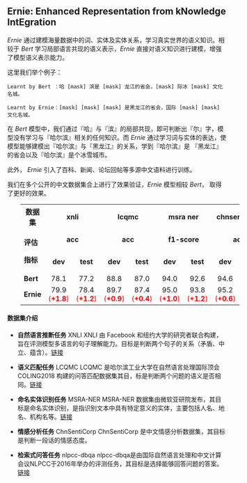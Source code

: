 ## Ernie: **E**nhanced **R**epresentation from k**N**owledge **I**nt**E**gration

*Ernie* 通过建模海量数据中的词、实体及实体关系，学习真实世界的语义知识。相较于 *Bert* 学习局部语言共现的语义表示，*Ernie* 直接对语义知识进行建模，增强了模型语义表示能力。

这里我们举个例子：

```Learnt by Bert ：哈 [mask] 滨是 [mask] 龙江的省会，[mask] 际冰 [mask] 文化名城。```

```Learnt by Ernie：[mask] [mask] [mask] 是黑龙江的省会，国际 [mask] [mask] 文化名城。```

在 *Bert* 模型中，我们通过『哈』与『滨』的局部共现，即可判断出『尔』字，模型没有学习与『哈尔滨』相关的任何知识。而 *Ernie* 通过学习词与实体的表达，使模型能够建模出『哈尔滨』与『黑龙江』的关系，学到『哈尔滨』是 『黑龙江』的省会以及『哈尔滨』是个冰雪城市。

此外， *Ernie* 引入了百科、新闻、论坛回帖等多源中文语料进行训练。

我们在多个公开的中文数据集合上进行了效果验证，*Ernie* 模型相较 *Bert*， 取得了更好的效果。

<table style="margin-left: 30.0px;">
  <tbody style="margin-left: 30.0px;">
    <tr style="margin-left: 30.0px;">
      <th class="confluenceTh"><strong>数据集</strong>
        <br></th>
      <th style="text-align: center;margin-left: 30.0px;" colspan="2"><strong>xnli</strong></th>
      <th style="text-align: center;margin-left: 30.0px;" colspan="2"><strong>lcqmc</strong></th>
      <th style="text-align: center;margin-left: 30.0px;" colspan="2"><strong>msra ner</strong></th>
      <th style="text-align: center;margin-left: 30.0px;" colspan="2"><strong>chnsenticorp</strong></th>
      <th style="text-align: center;margin-left: 30.0px;" colspan="4"><strong>nlpcc-dbqa</strong></th></tr>
    <tr style="margin-left: 30.0px;">
      <td  rowspan="2">
        <p>
          <strong>评估</strong></p>
        <p>
          <strong>指标</strong>
          <br></p>
      </td>
      <td  style="margin-left: 30px; text-align: center;" colspan="2">
        <strong>acc</strong>
        <br></td>
      <td  style="margin-left: 30px; text-align: center;" colspan="2">
        <strong>acc</strong>
        <br></td>
      <td  style="margin-left: 30px; text-align: center;" colspan="2">
        <strong>f1-score</strong>
        <br></td>
      <td  style="margin-left: 30px; text-align: center;" colspan="2">
        <strong>acc</strong>
        <strong></strong>
        <br></td>
      <td  style="margin-left: 30px; text-align: center;" colspan="2">
        <strong>mrr</strong>
        <br></td>
      <td  style="margin-left: 30px; text-align: center;" colspan="2">
        <strong>f1-score</strong>
        <br></td>
    </tr>
    <tr style="margin-left: 30.0px;">
      <td colspan="1"  style="text-align: center;" width="">
        <strong>dev</strong>
        <br></td>
      <td colspan="1"  style="text-align: center;" width="">
        <strong>test</strong>
        <br></td>
      <td colspan="1"  style="text-align: center;" width="">
        <strong>dev</strong>
        <br></td>
      <td colspan="1"  style="text-align: center;" width="">
        <strong>test</strong>
        <br></td>
      <td colspan="1"  style="text-align: center;" width="">
        <strong>dev</strong>
        <br></td>
      <td colspan="1"  style="text-align: center;" width="">
        <strong>test</strong>
        <br></td>
      <td colspan="1"  style="text-align: center;" width="">
        <strong>dev</strong>
        <br></td>
      <td colspan="1"  style="text-align: center;" width="">
        <strong>test</strong>
        <br></td>
      <td colspan="1"  style="text-align: center;" width="">
        <strong>dev</strong>
        <br></td>
      <td colspan="1"  style="text-align: center;" width="">
        <strong>test</strong>
        <br></td>
      <td colspan="1"  style="text-align: center;" width="">
        <strong>dev</strong>
        <br></td>
      <td colspan="1"  style="text-align: center;" width="">
        <strong>test</strong>
        <br></td>
    </tr>
    <tr style="margin-left: 30.0px;">
      <td  style="margin-left: 30.0px;">
        <strong>Bert
          <br></strong></td>
      <td style="margin-left: 30px; text-align: center;">78.1</td>
      <td style="margin-left: 30px; text-align: center;">77.2</td>
      <td style="margin-left: 30px; text-align: center;">88.8</td>
      <td style="margin-left: 30px; text-align: center;">87.0</td>
      <td style="margin-left: 30px; text-align: center;">94.0
        <br></td>
      <td style="margin-left: 30px; text-align: center;">
        <span>92.6</span></td>
      <td style="margin-left: 30px; text-align: center;">94.6</td>
      <td style="margin-left: 30px; text-align: center;">94.3</td>
      <td style="margin-left: 30px; text-align: center;" colspan="1">94.7</td>
      <td style="margin-left: 30px; text-align: center;" colspan="1">94.6</td>
      <td style="margin-left: 30px; text-align: center;" colspan="1">80.7</td>
      <td style="margin-left: 30px; text-align: center;" colspan="1">80.8</td></tr>
    <tr style="margin-left: 30.0px;">
      <td style="margin-left: 30.0px;">
        <strong>Ernie
          <br></strong></td>
      <td style="margin-left: 30px; text-align: center;">79.9 <span style="color: red;">(<strong>+1.8</strong>)</span></td>
      <td style="margin-left: 30px; text-align: center;">78.4 <span style="color: red;">(<strong>+1.2</strong>)</span></td>
      <td style="margin-left: 30px; text-align: center;">89.7 <span style="color: red;">(<strong>+0.9</strong>)</span></td>
      <td style="margin-left: 30px; text-align: center;">87.4 <span style="color: red;">(<strong>+0.4</strong>)</span></td>
      <td style="margin-left: 30px; text-align: center;">95.0 <span style="color: red;">(<strong>+1.0</strong>)</span></td>
      <td style="margin-left: 30px; text-align: center;">93.8 <span style="color: red;">(<strong>+1.2</strong>)</span></td>
      <td style="margin-left: 30px; text-align: center;">95.2 <span style="color: red;">(<strong>+0.6</strong>)</span></td>
      <td style="margin-left: 30px; text-align: center;">95.4 <span style="color: red;">(<strong>+1.1</strong>)</span></td>
      <td style="margin-left: 30px; text-align: center;" colspan="1">95.0 <span style="color: red;">(<strong>+0.3</strong>)</span></td>
      <td style="margin-left: 30px; text-align: center;" colspan="1">95.1 <span style="color: red;">(<strong>+0.5</strong>)</span></td>
      <td style="margin-left: 30px; text-align: center;" colspan="1">82.3 <span style="color: red;">(<strong>+1.6</strong>)</span></td>
      <td style="margin-left: 30px; text-align: center;" colspan="1">82.7 <span style="color: red;">(<strong>+1.9</strong>)</span></td></tr>
  </tbody>
</table>

#### 数据集介绍

 - **自然语言推断任务** XNLI
XNLI 由 Facebook 和纽约大学的研究者联合构建，旨在评测模型多语言的句子理解能力。目标是判断两个句子的关系（矛盾、中立、蕴含）。[链接](https://github.com/facebookresearch/XNLI)

 - **语义匹配任务** LCQMC
LCQMC 是哈尔滨工业大学在自然语言处理国际顶会 COLING2018 构建的问答匹配数据集其目，标是判断两个问题的语义是否相同。[链接](http://aclweb.org/anthology/C18-1166)

 - **命名实体识别任务** MSRA-NER
MSRA-NER 数据集由微软亚研院发布，其目标是命名实体识别，是指识别文本中具有特定意义的实体，主要包括人名、地名、机构名等。[链接](http://sighan.cs.uchicago.edu/bakeoff2005/)

 - **情感分析任务** ChnSentiCorp
ChnSentiCorp 是中文情感分析数据集，其目标是判断一段话的情感态度。

 - **检索式问答任务** nlpcc-dbqa 
nlpcc-dbqa是由国际自然语言处理和中文计算会议NLPCC于2016年举办的评测任务，其目标是选择能够回答问题的答案。[链接](http://tcci.ccf.org.cn/conference/2016/dldoc/evagline2.pdf)

